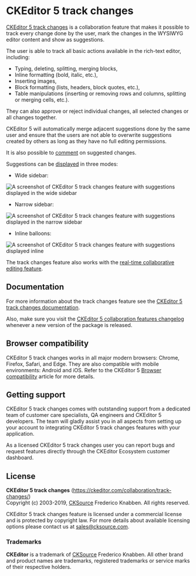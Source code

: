 # CKEditor 5 track changes

[CKEditor 5 track changes](https://ckeditor.com/collaboration/track-changes/) is a collaboration feature that makes it possible to track every change done by the user, mark the changes in the WYSIWYG editor content and show as suggestions.

The user is able to track all basic actions available in the rich-text editor, including:
* Typing, deleting, splitting, merging blocks,
* Inline formatting (bold, italic, etc.),
* Inserting images,
* Block formatting (lists, headers, block quotes, etc.),
* Table manipulations (inserting or removing rows and columns, splitting or merging cells, etc.).

They can also approve or reject individual changes, all selected changes or all changes together.

CKEditor 5 will automatically merge adjacent suggestions done by the same user and ensure that the users are not able to overwrite suggestions created by others as long as they have no full editing permissions.

It is also possible to [comment](https://ckeditor.com/collaboration/comments/) on suggested changes.

Suggestions can be [displayed](https://ckeditor.com/docs/ckeditor5/latest/features/collaboration/comments/comments-display-mode.html) in three modes:

- Wide sidebar:

![A screenshot of CKEditor 5 track changes feature with suggestions displayed in the wide sidebar](https://c.cksource.com/a/1/img/npm/ckeditor5-track-changes.png)

- Narrow sidebar:

![A screenshot of CKEditor 5 track changes feature with suggestions displayed in the narrow sidebar](https://c.cksource.com/a/1/img/npm/ckeditor5-track-changes-narrow.png)

- Inline balloons:

![A screenshot of CKEditor 5 track changes feature with suggestions displayed inline](https://c.cksource.com/a/1/img/npm/ckeditor5-track-changes-inline.png)

The track changes feature also works with the [real-time collaborative editing feature](https://ckeditor.com/collaboration/real-time-collaborative-editing/).

## Documentation

For more information about the track changes feature see the [CKEditor 5 track changes documentation](https://ckeditor.com/docs/ckeditor5/latest/features/collaboration/track-changes/track-changes.html).

Also, make sure you visit the [CKEditor 5 collaboration features changelog](https://ckeditor.com/collaboration/changelog/) whenever a new version of the package is released.

## Browser compatibility

CKEditor 5 track changes works in all major modern browsers: Chrome, Firefox, Safari, and Edge. They are also compatible with mobile environments: Android and iOS. Refer to the CKEditor 5 [Browser compatibility](https://ckeditor.com/docs/ckeditor5/latest/builds/guides/support/browser-compatibility.html) article for more details.

## Getting support

CKEditor 5 track changes comes with outstanding support from a dedicated team of customer care specialists, QA engineers and CKEditor 5 developers. The team will gladly assist you in all aspects from setting up your account to integrating CKEditor 5 track changes features with your application.

As a licensed CKEditor 5 track changes user you can report bugs and request features directly through the CKEditor Ecosystem customer dashboard.

## License

**CKEditor 5 track changes** (https://ckeditor.com/collaboration/track-changes/)<br>
Copyright (c) 2003-2019, [CKSource](http://cksource.com) Frederico Knabben. All rights reserved.

CKEditor 5 track changes feature is licensed under a commercial license and is protected by copyright law.
For more details about available licensing options please contact us at sales@cksource.com.

### Trademarks

**CKEditor** is a trademark of [CKSource](http://cksource.com) Frederico Knabben. All other brand and product names are trademarks, registered trademarks or service marks of their respective holders.
